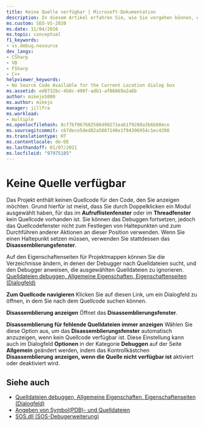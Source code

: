 ```yaml
---
title: Keine Quelle verfügbar | Microsoft-Dokumentation
description: In diesem Artikel erfahren Sie, wie Sie vorgehen können, wenn Ihr Projekt keinen Quellcode für den Code enthält, den Sie anzeigen möchten.
ms.custom: SEO-VS-2020
ms.date: 11/04/2016
ms.topic: conceptual
f1_keywords:
- vs.debug.nosource
dev_langs:
- CSharp
- VB
- FSharp
- C++
helpviewer_keywords:
- No Source Code Available for the Current Location dialog box
ms.assetid: ed0732bc-4b8c-490f-adb1-af06869a2a6b
author: mikejo5000
ms.author: mikejo
manager: jillfra
ms.workload:
- multiple
ms.openlocfilehash: 8cf7bf067602586d90271eab1f9289a3b6b884ce
ms.sourcegitcommit: c67dece5ded82a5867148e1f94396954c1ec4398
ms.translationtype: HT
ms.contentlocale: de-DE
ms.lasthandoff: 01/07/2021
ms.locfileid: "97975185"
---
```

# <a name="no-source-available"></a>Keine Quelle verfügbar
Das Projekt enthält keinen Quellcode für den Code, den Sie anzeigen möchten. Grund hierfür ist meist, dass Sie durch Doppelklicken ein Modul ausgewählt haben, für das im **Aufruflistenfenster** oder im **Threadfenster** kein Quellcode vorhanden ist. Sie können das Debuggen fortsetzen, jedoch das Quellcodefenster nicht zum Festlegen von Haltepunkten und zum Durchführen anderer Aktionen an dieser Position verwenden. Wenn Sie einen Haltepunkt setzen müssen, verwenden Sie stattdessen das **Disassemblierungsfenster**.

 Auf den Eigenschaftenseiten für Projektmappen können Sie die Verzeichnisse ändern, in denen der Debugger nach Quelldateien sucht, und den Debugger anweisen, die ausgewählten Quelldateien zu ignorieren. [Quelldateien debuggen, Allgemeine Eigenschaften, Eigenschaftenseiten (Dialogfeld)](../debugger/debug-source-files-common-properties-solution-property-pages-dialog-box.md)

 **Zum Quellcode navigieren** Klicken Sie auf diesen Link, um ein Dialogfeld zu öffnen, in dem Sie nach dem Quellcode suchen können.

 **Disassemblierung anzeigen** Öffnet das **Disassemblierungsfenster**.

 **Disassemblierung für fehlende Quelldateien immer anzeigen** Wählen Sie diese Option aus, um das **Disassemblierungsfenster** automatisch anzuzeigen, wenn kein Quellcode verfügbar ist. Diese Einstellung kann auch im Dialogfeld **Optionen** in der Kategorie **Debuggen** auf der Seite **Allgemein** geändert werden, indem das Kontrollkästchen **Disassemblierung anzeigen, wenn die Quelle nicht verfügbar ist** aktiviert oder deaktiviert wird.

## <a name="see-also"></a>Siehe auch
- [Quelldateien debuggen, Allgemeine Eigenschaften, Eigenschaftenseiten (Dialogfeld)](../debugger/debug-source-files-common-properties-solution-property-pages-dialog-box.md)
- [Angeben von Symbol(PDB)- und Quelldateien](../debugger/specify-symbol-dot-pdb-and-source-files-in-the-visual-studio-debugger.md)
- [SOS.dll (SOS-Debugerweiterung)](/dotnet/framework/tools/sos-dll-sos-debugging-extension)
